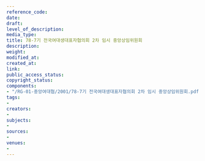 ```yaml
---
reference_code: 
date: 
draft: 
level_of_description: 
media_type: 
title: 78-7기 전국여대생대표자협의회 2차 임시 중앙상임위원회
description: 
weight: 
modified_at: 
created_at: 
link: 
public_access_status: 
copyright_status: 
components:
- "/RG-01-중앙여대협/2001/78-7기 전국여대생대표자협의회 2차 임시 중앙상임위원회.pdf"
tags:
- 
creators:
- 
subjects:
- 
sources:
- 
venues:
- 
---
```

